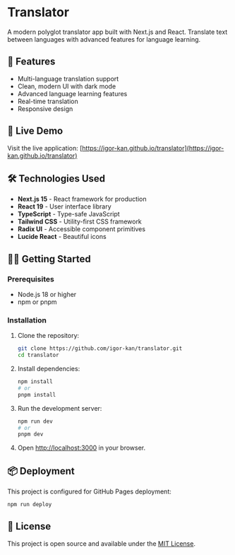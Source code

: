 # Translator

A modern polyglot translator app built with Next.js and React. Translate text between languages with advanced features for language learning.

## 🌟 Features

- Multi-language translation support
- Clean, modern UI with dark mode
- Advanced language learning features
- Real-time translation
- Responsive design

## 🚀 Live Demo

Visit the live application: [https://igor-kan.github.io/translator](https://igor-kan.github.io/translator)

## 🛠️ Technologies Used

- **Next.js 15** - React framework for production
- **React 19** - User interface library
- **TypeScript** - Type-safe JavaScript
- **Tailwind CSS** - Utility-first CSS framework
- **Radix UI** - Accessible component primitives
- **Lucide React** - Beautiful icons

## 🏃‍♂️ Getting Started

### Prerequisites
- Node.js 18 or higher
- npm or pnpm

### Installation

1. Clone the repository:
   ```bash
   git clone https://github.com/igor-kan/translator.git
   cd translator
   ```

2. Install dependencies:
   ```bash
   npm install
   # or
   pnpm install
   ```

3. Run the development server:
   ```bash
   npm run dev
   # or
   pnpm dev
   ```

4. Open [http://localhost:3000](http://localhost:3000) in your browser.

## 📦 Deployment

This project is configured for GitHub Pages deployment:

```bash
npm run deploy
```

## 📄 License

This project is open source and available under the [MIT License](LICENSE). 